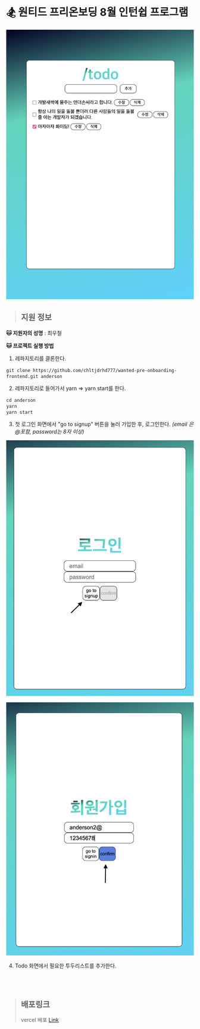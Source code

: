 # 🏂 원티드 프리온보딩 8월 인턴쉽 프로그램

![title_image](https://raw.githubusercontent.com/chltjdrhd777/image-hosting/main/wanted-preonboarding-readme.png)

> ## 지원 정보

**🐱 지원자의 성명** : 최우철

**🐱 프로젝트 실행 방법**

1. 레파지토리를 클론한다.

```
git clone https://github.com/chltjdrhd777/wanted-pre-onboarding-frontend.git anderson
```

2. 레파지토리로 들어가서 yarn => yarn start를 한다.

```
cd anderson
yarn
yarn start
```

3. 첫 로그인 화면에서 "go to signup" 버튼을 눌러 가입한 후, 로그인한다. _(email 은 @포함, password는 8자 이상)_

![signin_image](https://raw.githubusercontent.com/chltjdrhd777/image-hosting/main/onboarding-login.png)

![signup_image](https://raw.githubusercontent.com/chltjdrhd777/image-hosting/main/onboarding-signup.png)

4. Todo 화면에서 필요한 투두리스트를 추가한다.

<br/>
<br/>

> ## 배포링크
>
> vercel 배포 [Link](https://wanted-pre-onboarding-frontend-one-ecru.vercel.app/)
